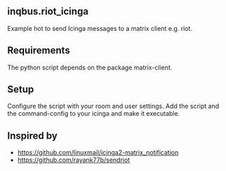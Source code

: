 inqbus.riot_icinga
------------------

Example hot to send Icinga messages to a matrix client e.g. riot.

Requirements
------------

The python script depends on the package matrix-client.

Setup
-----

Configure the script with your room and user settings.
Add the script and the command-config to your icinga and make it executable.

Inspired by
-----------

* https://github.com/linuxmail/icinga2-matrix_notification
* https://github.com/rayank77b/sendriot
